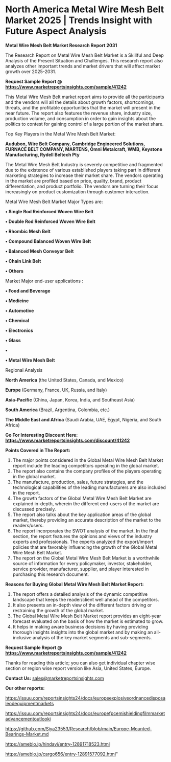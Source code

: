 # North America Metal Wire Mesh Belt Market 2025 | Trends Insight with Future Aspect Analysis

<strong>Metal Wire Mesh Belt Market Research Report 2031</strong>

The Research Report on Metal Wire Mesh Belt Market is a Skillful and Deep Analysis of the Present Situation and Challenges. This research report also analyzes other important trends and market drivers that will affect market growth over 2025-2031.

<strong>Request Sample Report @ <a href=https://www.marketreportsinsights.com/sample/41242>https://www.marketreportsinsights.com/sample/41242</a></strong>

This Metal Wire Mesh Belt market report aims to provide all the participants and the vendors will all the details about growth factors, shortcomings, threats, and the profitable opportunities that the market will present in the near future. The report also features the revenue share, industry size, production volume, and consumption in order to gain insights about the politics to contest for gaining control of a large portion of the market share.

Top Key Players in the Metal Wire Mesh Belt Market:

<strong>Audubon, Wire Belt Company, Cambridge Engineered Solutions, FURNACE BELT COMPANY, MARTENS, Omni Metalcraft, WMB, Keystone Manufacturing, Rydell Beltech Pty</strong>

The Metal Wire Mesh Belt Industry is severely competitive and fragmented due to the existence of various established players taking part in different marketing strategies to increase their market share. The vendors operating in the market are profiled based on price, quality, brand, product differentiation, and product portfolio. The vendors are turning their focus increasingly on product customization through customer interaction.

Metal Wire Mesh Belt Market Major Types are:

<strong>•  Single Rod Reinforced Woven Wire Belt

•  Double Rod Reinforced Woven Wire Belt

•  Rhombic Mesh Belt

•  Compound Balanced Woven Wire Belt

•  Balanced Mesh Conveyor Belt

•  Chain Link Belt

•  Others</strong>

Market Major end-user applications :

<strong>•  Food and Beverage

•  Medicine

•  Automotive

•  Chemical

•  Electronics

•  Glass

•  

•  Metal Wire Mesh Belt</strong>

Regional Analysis

</u><strong><b>North America</b></strong> (the United States, Canada, and Mexico)

<strong><b>Europe </b></strong>(Germany, France, UK, Russia, and Italy)

<strong><b>Asia-Pacific</b></strong> (China, Japan, Korea, India, and Southeast Asia)

<strong><b>South America</b></strong> (Brazil, Argentina, Colombia, etc.)

<strong><b>The Middle East and Africa</b></strong> (Saudi Arabia, UAE, Egypt, Nigeria, and South Africa)

<strong>Go For Interesting Discount Here: <a href=https://www.marketreportsinsights.com/discount/41242>https://www.marketreportsinsights.com/discount/41242</a></strong>

<strong>Points Covered in The Report:</strong>
<ol>
  <li>The major points considered in the Global Metal Wire Mesh Belt Market report include the leading competitors operating in the global market.</li>
  <li>The report also contains the company profiles of the players operating in the global market.</li>
  <li>The manufacture, production, sales, future strategies, and the technological capabilities of the leading manufacturers are also included in the report.</li>
  <li>The growth factors of the Global Metal Wire Mesh Belt Market are explained in-depth, wherein the different end-users of the market are discussed precisely.</li>
  <li>The report also talks about the key application areas of the global market, thereby providing an accurate description of the market to the readers/users.</li>
  <li>The report incorporates the SWOT analysis of the market. In the final section, the report features the opinions and views of the industry experts and professionals. The experts analyzed the export/import policies that are favorably influencing the growth of the Global Metal Wire Mesh Belt Market.</li>
  <li>The report on the Global Metal Wire Mesh Belt Market is a worthwhile source of information for every policymaker, investor, stakeholder, service provider, manufacturer, supplier, and player interested in purchasing this research document.</li>
</ol>
<strong>Reasons for Buying Global Metal Wire Mesh Belt Market Report:</strong>

<ol>
  <li>The report offers a detailed analysis of the dynamic competitive landscape that keeps the reader/client well ahead of the competitors.</li>
  <li>It also presents an in-depth view of the different factors driving or restraining the growth of the global market.</li>
  <li>The Global Metal Wire Mesh Belt Market report provides an eight-year forecast evaluated on the basis of how the market is estimated to grow.</li>
  <li>It helps in making aware business decisions by having providing thorough insights insights into the global market and by making an all-inclusive analysis of the key market segments and sub-segments.</li>
</ol>
<strong>Request Sample Report @ <a href=https://www.marketreportsinsights.com/sample/41242>https://www.marketreportsinsights.com/sample/41242</a></strong>


Thanks for reading this article; you can also get individual chapter wise section or region wise report version like Asia, United States, Europe.

<strong>Contact Us:</strong>
sales@marketreportsinsights.com

<strong>Our other reports:</strong>

<a href=https://issuu.com/reportsinsights24/docs/europeexplosiveordnancedisposaleodequipmentmarkets>https://issuu.com/reportsinsights24/docs/europeexplosiveordnancedisposaleodequipmentmarkets</a>

<a href=https://issuu.com/reportsinsights24/docs/europefpcemishieldingfilmmarketadvancementoutlooki>https://issuu.com/reportsinsights24/docs/europefpcemishieldingfilmmarketadvancementoutlooki</a>

<a href=https://github.com/Siya23553/Research/blob/main/Europe-Mounted-Bearings-Market.md>https://github.com/Siya23553/Research/blob/main/Europe-Mounted-Bearings-Market.md</a>

<a href=https://ameblo.jp/hindavi/entry-12891718523.html>https://ameblo.jp/hindavi/entry-12891718523.html</a>

<a href=https://ameblo.jp/cargo656/entry-12891577092.html>https://ameblo.jp/cargo656/entry-12891577092.html</a>"
